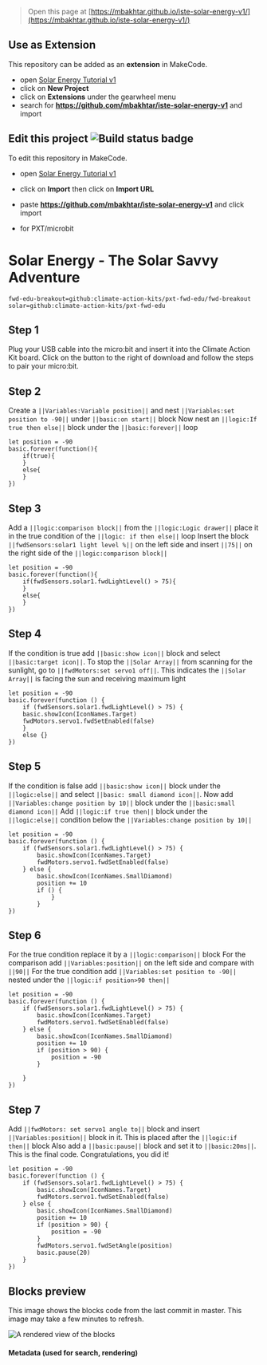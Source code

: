 > Open this page at [https://mbakhtar.github.io/iste-solar-energy-v1/](https://mbakhtar.github.io/iste-solar-energy-v1/)

## Use as Extension

This repository can be added as an **extension** in MakeCode.

* open [Solar Energy Tutorial v1](https://makecode.microbit.org/#tutorial:github:mbakhtar/iste-solar-energy-v1/solarenergy)
* click on **New Project**
* click on **Extensions** under the gearwheel menu
* search for **https://github.com/mbakhtar/iste-solar-energy-v1** and import

## Edit this project ![Build status badge](https://github.com/mbakhtar/iste-solar-energy-v1/workflows/MakeCode/badge.svg)

To edit this repository in MakeCode.

* open [Solar Energy Tutorial v1](https://makecode.microbit.org/#tutorial:github:mbakhtar/iste-solar-energy-v1/solarenergy)
* click on **Import** then click on **Import URL**
* paste **https://github.com/mbakhtar/iste-solar-energy-v1** and click import

* for PXT/microbit
<script src="https://makecode.com/gh-pages-embed.js"></script><script>makeCodeRender("{{ site.makecode.home_url }}", "{{ site.github.owner_name }}/{{ site.github.repository_name }}");</script>


# Solar Energy - The Solar Savvy Adventure
```package
fwd-edu-breakout=github:climate-action-kits/pxt-fwd-edu/fwd-breakout
solar=github:climate-action-kits/pxt-fwd-edu
```
## Step 1 
Plug your USB cable into the micro:bit and insert it into the 
Climate Action Kit board. Click on the button to the right of 
download and follow the steps to pair your micro:bit.

## Step 2 
Create a ``||Variables:Variable position||`` 
and nest ``||Variables:set position to -90||`` 
under ``||basic:on start||`` block
Now nest an ``||logic:If true then else||`` 
block under the ``||basic:forever||`` loop
```blocks
let position = -90
basic.forever(function(){
    if(true){
    }
    else{
    }
})
```
## Step 3 
Add a ``||logic:comparison block||`` from the 
``||logic:Logic drawer||`` place it in the true
condition of the ``||logic: if then else||`` loop
Insert the block ``||fwdSensors:solar1 light level %||`` on the left side
and insert ``||75||`` on the right side of the ``||logic:comparison block||``
```blocks
let position = -90
basic.forever(function(){
    if(fwdSensors.solar1.fwdLightLevel() > 75){
    }
    else{
    }
})
```
## Step 4 
If the condition is true add ``||basic:show icon||`` block and 
select ``||basic:target icon||``. 
To stop the ``||Solar Array||`` from scanning 
for the sunlight, go to ``||fwdMotors:set servo1 off||``. 
This indicates the ``||Solar Array||`` 
is facing the sun and receiving maximum light
```blocks
let position = -90
basic.forever(function () {
    if (fwdSensors.solar1.fwdLightLevel() > 75) {
    basic.showIcon(IconNames.Target)
    fwdMotors.servo1.fwdSetEnabled(false)
    } 
    else {}
})
```
## Step 5 
If the condition is false add ``||basic:show icon||`` block under the 
``||logic:else||`` and select ``||basic: small diamond icon||``.
Now add ``||Variables:change position by 10||`` block under 
the ``||basic:small diamond icon||``
Add ``||logic:if true then||`` block under the 
``||logic:else||`` condition below the 
``||Variables:change position by 10||``
```blocks
let position = -90
basic.forever(function () {
    if (fwdSensors.solar1.fwdLightLevel() > 75) {
        basic.showIcon(IconNames.Target)
        fwdMotors.servo1.fwdSetEnabled(false)
    } else {
        basic.showIcon(IconNames.SmallDiamond)
        position += 10
        if () {
            }
        }
})
```
## Step 6 
For the true condition replace it by a ``||logic:comparison||`` block
For the comparison add ``||Variables:position||`` on the left side and 
compare with ``||90||``
For the true condition add ``||Variables:set position to -90||`` 
nested under the ``||logic:if position>90 then||``
```blocks
let position = -90
basic.forever(function () {
    if (fwdSensors.solar1.fwdLightLevel() > 75) {
        basic.showIcon(IconNames.Target)
        fwdMotors.servo1.fwdSetEnabled(false)
    } else {
        basic.showIcon(IconNames.SmallDiamond)
        position += 10
        if (position > 90) {
            position = -90
        }
        
    }
})
```

## Step 7 
Add ``||fwdMotors: set servo1 angle to||`` block and insert 
``||Variables:position||`` block in it. This is placed
after the ``||logic:if then||`` block 
Also add a ``||basic:pause||`` block and set it to ``||basic:20ms||``.
This is the final code. Congratulations, you did it!
```blocks
let position = -90
basic.forever(function () {
    if (fwdSensors.solar1.fwdLightLevel() > 75) {
        basic.showIcon(IconNames.Target)
        fwdMotors.servo1.fwdSetEnabled(false)
    } else {
        basic.showIcon(IconNames.SmallDiamond)
        position += 10
        if (position > 90) {
            position = -90
        }
        fwdMotors.servo1.fwdSetAngle(position)
        basic.pause(20)
    }
})
```
## Blocks preview

This image shows the blocks code from the last commit in master.
This image may take a few minutes to refresh.

![A rendered view of the blocks](https://github.com/mbakhtar/iste-solar-energy-v1/raw/master/.github/makecode/blocks.png)

#### Metadata (used for search, rendering)

